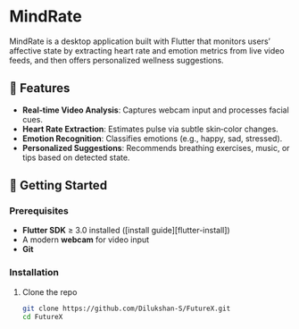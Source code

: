 # MindRate

MindRate is a desktop application built with Flutter that monitors users’ affective state by extracting heart rate and emotion metrics from live video feeds, and then offers personalized wellness suggestions.

## 📝 Features
- **Real‑time Video Analysis**: Captures webcam input and processes facial cues.  
- **Heart Rate Extraction**: Estimates pulse via subtle skin‐color changes.  
- **Emotion Recognition**: Classifies emotions (e.g., happy, sad, stressed).  
- **Personalized Suggestions**: Recommends breathing exercises, music, or tips based on detected state.  

## 🚀 Getting Started

### Prerequisites
- **Flutter SDK** ≥ 3.0 installed ([install guide][flutter-install])  
- A modern **webcam** for video input  
- **Git**  

### Installation
1. Clone the repo  
   ```bash
   git clone https://github.com/Dilukshan-S/FutureX.git
   cd FutureX
